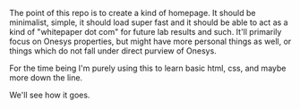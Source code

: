 The point of this repo is to create a kind of homepage. It should be minimalist, simple, it should load super fast and it should be able to act as a kind of "whitepaper dot com" for future lab results and such.
It'll primarily focus on Onesys properties, but might have more personal things as well, or things which do not fall under direct purview of Onesys.

For the time being I'm purely using this to learn basic html, css, and maybe more down the line.

We'll see how it goes.
